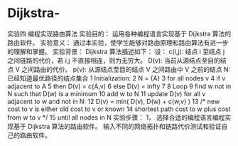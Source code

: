 # Dijkstra-
实验四 编程实现路由算法
实验目的：
 运用各种编程语言实现基于 Dijkstra 算法的路由软件。 
实验意义：
通过本实验，使学生能够对路由原理和路由算法有进一步的理解和掌握。
实验背景：
Dijkstra 算法描述如下： 
设： 
c(i,j): 结点 i 至结点 j 之间链路的代价，若 i,j 不直接相连，则为无穷大。 
D(v): 当前从源结点至目的结点 V 之间路由的代价。 
p(v): 从源结点至目的结点 V 之间路由中 V 之前的结点 
N: 已经知道最优路径的结点集合 
1 Initialization: 
2 N = {A} 
3 for all nodes v 
4 if v adjacent to A 
5 then D(v) = c(A,v) 
6 else D(v) = infty 
7 
8 Loop 9 find w not in N such that D(w) is a minimum 
10 add w to N 
11 update D(v) for all v adjacent to w and not in N: 
12 D(v) = min( D(v), D(w) + c(w,v) ) 
13 /* new cost to v is either old cost to v or known 
14 shortest path cost to w plus cost from w to v */ 
15 until all nodes in N 
实验步骤： 
1， 选择合适的编程语言编程实现基于 Dijkstra 算法的路由软件。 
输入不同的网络拓扑和链路代价测试和验证自己的路由软件。
